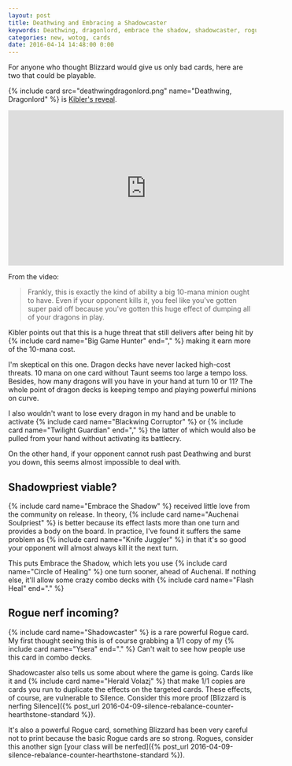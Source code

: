 ```yaml
---
layout: post
title: Deathwing and Embracing a Shadowcaster
keywords: Deathwing, dragonlord, embrace the shadow, shadowcaster, rogue, priest, neutral, dragon
categories: new, wotog, cards
date: 2016-04-14 14:48:00 0:00
---
```


For anyone who thought Blizzard would give us only bad cards, here are two that could be playable.

{% include card src="deathwingdragonlord.png" name="Deathwing, Dragonlord" %} is [Kibler's reveal](https://www.youtube.com/watch?v=xgKusQzgpH8). 

<iframe width="560" height="315" src="https://www.youtube.com/embed/xgKusQzgpH8" frameborder="0" allowfullscreen></iframe>

From the video: 

> Frankly, this is exactly the kind of ability a big 10-mana minion ought to have. Even if your opponent kills it, you feel like you've gotten super paid off because you've gotten this huge effect of dumping all of your dragons in play. 

Kibler points out that this is a huge threat that still delivers after being hit by {% include card name="Big Game Hunter" end="," %} making it earn more of the 10-mana cost. 

I'm skeptical on this one. Dragon decks have never lacked high-cost threats. 10 mana on one card without Taunt seems too large a tempo loss. Besides, how many dragons will you have in your hand at turn 10 or 11? The whole point of dragon decks is keeping tempo and playing powerful minions on curve. 

I also wouldn't want to lose every dragon in my hand and be unable to activate {% include card name="Blackwing Corruptor" %} or {% include card name="Twilight Guardian" end="," %} the latter of which would also be pulled from your hand without activating its battlecry. 

On the other hand, if your opponent cannot rush past Deathwing and burst you down, this seems almost impossible to deal with. 

## Shadowpriest viable? 

{% include card name="Embrace the Shadow" %} received little love from the community on release. In theory, {% include card name="Auchenai Soulpriest" %} is better because its effect lasts more than one turn and provides a body on the board. In practice, I've found it suffers the same problem as {% include card name="Knife Juggler" %} in that it's so good your opponent will almost always kill it the next turn. 

This puts Embrace the Shadow, which lets you use {% include card name="Circle of Healing" %} one turn sooner, ahead of Auchenai. If nothing else, it'll allow some crazy combo decks with {% include card name="Flash Heal" end="." %}

## Rogue nerf incoming? 

{% include card name="Shadowcaster" %} is a rare powerful Rogue card. My first thought seeing this is of course grabbing a 1/1 copy of my {% include card name="Ysera" end="." %} Can't wait to see how people use this card in combo decks. 

Shadowcaster also tells us some about where the game is going. Cards like it and {% include card name="Herald Volazj" %} that make 1/1 copies are cards you run to duplicate the effects on the targeted cards. These effects, of course, are vulnerable to Silence. Consider this more proof [Blizzard is nerfing Silence]({% post_url 2016-04-09-silence-rebalance-counter-hearthstone-standard %}).

It's also a powerful Rogue card, something Blizzard has been very careful not to print because the basic Rogue cards are so strong. Rogues, consider this another sign [your class will be nerfed]({% post_url 2016-04-09-silence-rebalance-counter-hearthstone-standard %}).